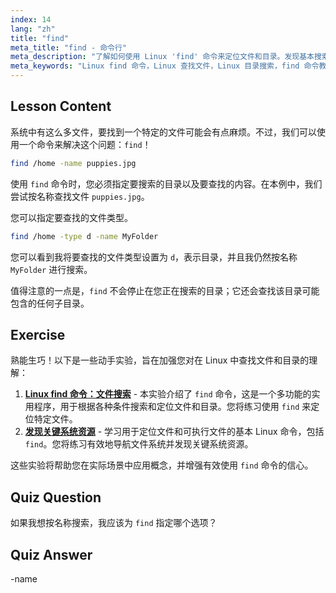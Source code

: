 ```yaml
---
index: 14
lang: "zh"
title: "find"
meta_title: "find - 命令行"
meta_description: "了解如何使用 Linux 'find' 命令来定位文件和目录。发现基本搜索选项并提高您的 Linux 文件管理技能。"
meta_keywords: "Linux find 命令，Linux 查找文件，Linux 目录搜索，find 命令教程，Linux 文件管理，Linux 初学者，Linux 指南"
---
```


## Lesson Content

系统中有这么多文件，要找到一个特定的文件可能会有点麻烦。不过，我们可以使用一个命令来解决这个问题：`find`！

```bash
find /home -name puppies.jpg
```

使用 `find` 命令时，您必须指定要搜索的目录以及要查找的内容。在本例中，我们尝试按名称查找文件 `puppies.jpg`。

您可以指定要查找的文件类型。

```bash
find /home -type d -name MyFolder
```

您可以看到我将要查找的文件类型设置为 `d`，表示目录，并且我仍然按名称 `MyFolder` 进行搜索。

值得注意的一点是，`find` 不会停止在您正在搜索的目录；它还会查找该目录可能包含的任何子目录。

## Exercise

熟能生巧！以下是一些动手实验，旨在加强您对在 Linux 中查找文件和目录的理解：

1. **[Linux find 命令：文件搜索](https://labex.io/zh/labs/linux-linux-find-command-file-searching-219191)** - 本实验介绍了 `find` 命令，这是一个多功能的实用程序，用于根据各种条件搜索和定位文件和目录。您将练习使用 `find` 来定位特定文件。
2. **[发现关键系统资源](https://labex.io/zh/labs/linux-discover-critical-system-resources-388032)** - 学习用于定位文件和可执行文件的基本 Linux 命令，包括 `find`。您将练习有效地导航文件系统并发现关键系统资源。

这些实验将帮助您在实际场景中应用概念，并增强有效使用 `find` 命令的信心。

## Quiz Question

如果我想按名称搜索，我应该为 `find` 指定哪个选项？

## Quiz Answer

-name
